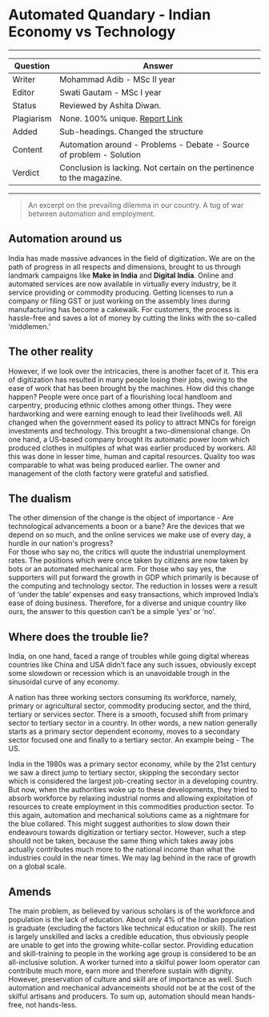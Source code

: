 
#  Automated Quandary - Indian Economy vs Technology 
 
---
Question | Answer |
--- | --- |
Writer | Mohammad Adib - MSc II year
Editor | Swati Gautam - MSc I year
Status | Reviewed by Ashita Diwan.
Plagiarism |	None.  100% unique. [Report Link](./plag-reports/plag-automated-quandary-v1.pdf)
Added | Sub-headings. Changed the structure
Content |	Automation around - Problems - Debate - Source of problem - Solution
Verdict | Conclusion is lacking. Not certain on the pertinence to the magazine. 
---


>An excerpt on the prevailing dilemma in our country.  A tug of war between automation and employment.
 
## Automation around us
India has made massive advances in the field of digitization. We are on the path of progress in all respects and dimensions, brought to us through landmark campaigns like **Make in India** and  **Digital  India**. Online and automated services are now available in virtually every industry, be it service providing or commodity producing. Getting licenses to run a company or filing GST or just working on the assembly lines during manufacturing has become a cakewalk. For customers, the process is hassle-free and saves a lot of money by cutting the links with the so-called ‘middlemen.’
 
## The other reality
However, if we look over the intricacies, there is another facet of it. This era of digitization has resulted in many people losing their jobs, owing to the ease of work that has been brought by the machines.
How did this change happen?
People were once part of a flourishing local handloom and carpentry, producing ethnic clothes among other things.  They were hardworking and were earning enough to lead their livelihoods well. All changed when the government eased its policy to attract MNCs for foreign investments and technology.  This brought a two-dimensional change.  On one hand, a US-based company brought its automatic power loom which produced clothes in multiples of what was earlier produced by workers. All this was done in lesser time, human and capital resources. Quality too was comparable to what was being produced earlier. The owner and management of the cloth factory were grateful and satisfied. 
 
## The dualism
The other dimension of the change is the object of importance - Are technological advancements a boon or a bane? Are the devices that we depend on so much, and the online services we make use of every day, a hurdle in our nation's progress?  
For those who say no, the critics will quote the industrial unemployment rates. The positions which were once taken by citizens are now taken by bots or an automated mechanical arm. 
For those who say yes, the supporters will put forward the growth in GDP which primarily is because of the computing and technology sector. The reduction in losses were a result of ‘under the table’ expenses and easy transactions, which improved India’s ease of doing business.
Therefore, for a diverse and unique country like ours, the answer to this question can’t be a simple ‘yes’ or ‘no’. 
 
## Where does the trouble lie?
India, on one hand, faced a range of troubles while going digital whereas countries like China and USA didn’t face any such issues, obviously except some slowdown or recession which is an unavoidable trough in the sinusoidal curve of any economy.
 
A nation has three working sectors consuming its workforce, namely, primary or agricultural sector, commodity producing sector, and the third, tertiary or services sector.  There is a smooth, focused shift from primary sector to tertiary sector in a country. In other words, a new nation generally starts as a primary sector dependent economy, moves to a secondary sector focused one and finally to a tertiary sector. An example being - The US. 
 
India in the 1980s was a primary sector economy, while by the 21st century we saw a direct jump to tertiary sector, skipping the secondary sector which is considered the largest job-creating sector in a developing country. But now, when the authorities woke up to these developments, they tried to absorb workforce by relaxing industrial norms and allowing exploitation of resources to create employment in this commodities production sector. To this again, automation and mechanical solutions came as a nightmare for the blue collared.  This might suggest authorities to slow down their endeavours towards digitization or tertiary sector.  However, such a step should not be taken, because the same thing which takes away jobs actually contributes much more to the national income than what the industries could in the near times. We may lag behind in the race of growth on a global scale. 
 
## Amends
The main problem, as believed by various scholars is of the workforce and population is the lack of education. About only 4% of the Indian population is graduate (excluding the factors like technical education or skill). The rest is largely unskilled and lacks a credible education, thus obviously people are unable to get into the growing white-collar sector. Providing education and skill-training to people in the working age group is considered to be an all-inclusive solution. A worker turned into a skilful power loom operator can contribute much more, earn more and therefore sustain with dignity. However, preservation of culture and skill are of importance as well. Such automation and mechanical advancements should not be at the cost of the skilful artisans and producers. To sum up, automation should mean hands-free, not hands-less.

